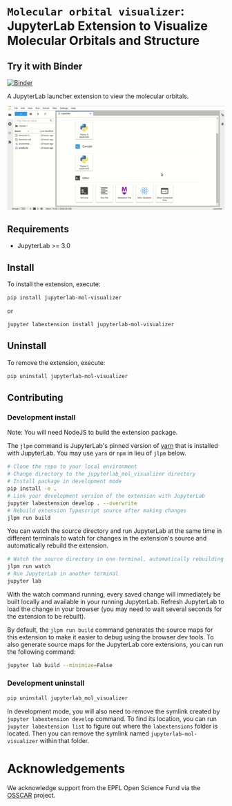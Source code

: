 # `Molecular orbital visualizer`: JupyterLab Extension to Visualize Molecular Orbitals and Structure

## Try it with Binder

[![Binder](https://mybinder.org/badge_logo.svg)](https://mybinder.org/v2/gh/osscar-org/jupyterlab-mol-visualizer/master?urlpath=lab)

A JupyterLab launcher extension to view the molecular orbitals.

![demo](./images/mol_vis_demo.gif)

## Requirements

* JupyterLab >= 3.0

## Install

To install the extension, execute:

```bash
pip install jupyterlab-mol-visualizer
```
or

```bash
jupyter labextension install jupyterlab-mol-visualizer
```

## Uninstall

To remove the extension, execute:

```bash
pip uninstall jupyterlab-mol-visualizer
```

## Contributing

### Development install

Note: You will need NodeJS to build the extension package.

The `jlpm` command is JupyterLab's pinned version of
[yarn](https://yarnpkg.com/) that is installed with JupyterLab. You may use
`yarn` or `npm` in lieu of `jlpm` below.

```bash
# Clone the repo to your local environment
# Change directory to the jupyterlab_mol_visualizer directory
# Install package in development mode
pip install -e .
# Link your development version of the extension with JupyterLab
jupyter labextension develop . --overwrite
# Rebuild extension Typescript source after making changes
jlpm run build
```

You can watch the source directory and run JupyterLab at the same time in different terminals to watch for changes in the extension's source and automatically rebuild the extension.

```bash
# Watch the source directory in one terminal, automatically rebuilding when needed
jlpm run watch
# Run JupyterLab in another terminal
jupyter lab
```

With the watch command running, every saved change will immediately be built locally and available in your running JupyterLab. Refresh JupyterLab to load the change in your browser (you may need to wait several seconds for the extension to be rebuilt).

By default, the `jlpm run build` command generates the source maps for this extension to make it easier to debug using the browser dev tools. To also generate source maps for the JupyterLab core extensions, you can run the following command:

```bash
jupyter lab build --minimize=False
```

### Development uninstall

```bash
pip uninstall jupyterlab_mol_visualizer
```

In development mode, you will also need to remove the symlink created by `jupyter labextension develop`
command. To find its location, you can run `jupyter labextension list` to figure out where the `labextensions`
folder is located. Then you can remove the symlink named `jupyterlab-mol-visualizer` within that folder.


# Acknowledgements

We acknowledge support from the EPFL Open Science Fund via the [OSSCAR](http://www.osscar.org) project.



